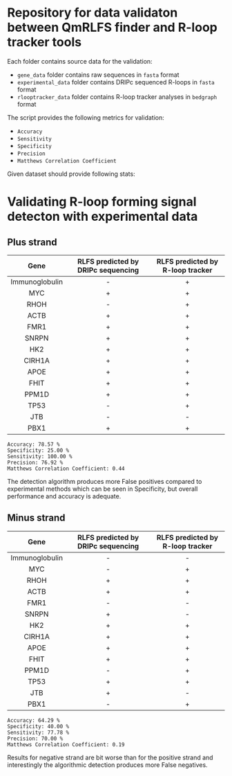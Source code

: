 # Repository for data validaton between QmRLFS finder and R-loop tracker tools

Each folder contains source data for the validation:
- `gene_data` folder contains raw sequences in `fasta` format
- `experimental_data` folder contains DRIPc sequenced R-loops in `fasta` format
- `rlooptracker_data` folder contains R-loop tracker analyses in `bedgraph` format

The script provides the following metrics for validation:

- `Accuracy`
- `Sensitivity`
- `Specificity`
- `Precision`
- `Matthews Correlation Coefficient`

Given dataset should provide following stats:


# Validating R-loop forming signal detecton with experimental data

## Plus strand

| Gene | RLFS predicted by DRIPc sequencing | RLFS predicted by R-loop tracker |
|:---:|:---:|:---:|
| Immunoglobulin | - | + |
| MYC | + | + |
| RHOH | - | + |
| ACTB | + | + |
| FMR1 | + | + |
| SNRPN | + | + |
| HK2 | + | + |
| CIRH1A | + | + |
| APOE | + | + |
| FHIT | + | + |
| PPM1D | + | + |
| TP53 | - | + |
| JTB | - | - |
| PBX1 | + | + |

```
Accuracy: 78.57 %
Specificity: 25.00 %
Sensitivity: 100.00 %
Precision: 76.92 %
Matthews Correlation Coefficient: 0.44
```

The detection algorithm produces more False positives compared to experimental methods which can be seen in Specificity, but overall performance and accuracy is adequate.

## Minus strand

| Gene | RLFS predicted by DRIPc sequencing | RLFS predicted by R-loop tracker |
|:---:|:---:|:---:|
| Immunoglobulin | - | - |
| MYC | - | + |
| RHOH | + | + |
| ACTB | + | + |
| FMR1 | - | - |
| SNRPN | + | - |
| HK2 | + | + |
| CIRH1A | + | + |
| APOE | + | + |
| FHIT | + | + |
| PPM1D | - | + |
| TP53 | + | + |
| JTB | + | - |
| PBX1 | - | + |

```
Accuracy: 64.29 %
Specificity: 40.00 %
Sensitivity: 77.78 %
Precision: 70.00 %
Matthews Correlation Coefficient: 0.19
```

Results for negative strand are bit worse than for the positive strand and interestingly the algorithmic detection produces more False negatives.

